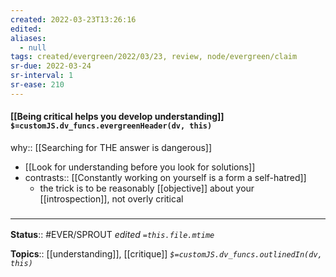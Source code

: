```yaml
---
created: 2022-03-23T13:26:16 
edited: 
aliases:
  - null
tags: created/evergreen/2022/03/23, review, node/evergreen/claim
sr-due: 2022-03-24
sr-interval: 1
sr-ease: 210
---
```


#### [[Being critical helps you develop understanding]] `$=customJS.dv_funcs.evergreenHeader(dv, this)`

why:: [[Searching for THE answer is dangerous]]
- [[Look for understanding before you look for solutions]]
- contrasts:: [[Constantly working on yourself is a form a self-hatred]]
	- the trick is to be reasonably [[objective]] about your [[introspection]], not overly critical

### <hr class="footnote"/>

**Status**:: #EVER/SPROUT
*edited `=this.file.mtime`*

**Topics**:: [[understanding]], [[critique]]
*`$=customJS.dv_funcs.outlinedIn(dv, this)`*
